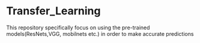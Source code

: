 # Transfer_Learning
This repository specifically focus on using the pre-trained models(ResNets,VGG, mobilnets etc.) in order to make accurate predictions
